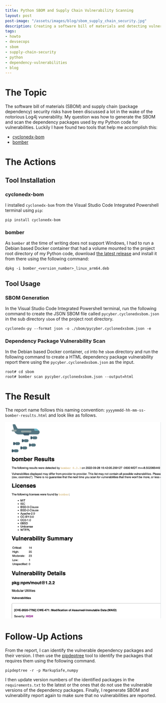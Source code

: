 ```yaml
---
title: Python SBOM and Supply Chain Vulnerability Scanning
layout: post
post-image: "/assets/images/blog/sbom_supply_chain_security.jpg"
description: Creating a software bill of materials and detecting vulnerabilities in Python dependency packages
tags:
- howto
- devsecops
- sbom
- supply-chain-security
- python
- dependency-vulnerabilities
- blog
---
```


# The Topic

The software bill of materials (SBOM) and supply chain (package dependency) security risks have been discussed a lot in the wake of the notorious Log4j vunerability. My question was how to generate the SBOM and scan the dependency packages used by my Python code for vulnerabilities. Luckily I have found two tools that help me accomplish this:
- [cyclonedx-bom](https://github.com/CycloneDX/cyclonedx-python)
- [bomber](https://github.com/devops-kung-fu/bomber)

# The Actions

## Tool Installation

### cyclonedx-bom

I installed `cyclonedx-bom` from the Visual Studio Code Integrated Powershell terminal using `pip`:

```
pip install cyclonedx-bom
```

### bomber

As `bomber` at the time of writing does not support Windows, I had to run a Debian based Docker container that had a volume mounted to the project root directory of my Python code, download [the latest release](https://github.com/devops-kung-fu/hookz/releases) and install it from there using the following command:

```
dpkg -i bomber_<version_number>_linux_arm64.deb
```

## Tool Usage

### SBOM Generation

In the Visual Studio Code Integrated Powershell terminal, run the following command to create the JSON SBOM file called `pycyber.cyclonedxsbom.json` in the sub directory `sbom` of the project root directory.

```
cyclonedx-py --format json -o ./sbom/pycyber.cyclonedxsbom.json -e
```

### Dependency Package Vulnerability Scan

In the Debian based Docker container, `cd` into he `sbom` directory and run the following command to create a HTML dependency package vulnerability report there using the `pycyber.cyclonedxsbom.json` as the input.

```
root# cd sbom
root# bomber scan pycyber.cyclonedxsbom.json --output=html
```

# The Result

The report name follows this naming convention: `yyyymmdd-hh-mm-ss-bomber-results.html` and look like as follows.

![Bomber SBOM Vulnerability Report](/assets/images/blog/bomber_report.png "Bomber Software Supply Chain Vulnerability Report")

# Follow-Up Actions

From the report, I can identify the vulnerable dependency packages and their version. I then use the [pipdeptree](https://github.com/tox-dev/pipdeptree) tool to identify the packages that requires them using the following command.

```
pipdeptree -r -p MarkupSafe,numpy
```

I then update version numbers of the identified packages in the `requirements.txt` to the latest or the ones that do not use the vulnerable versions of the dependency packages. Finally, I regenerate SBOM and vulnerability report again to make sure that no vulnerabilities are reported.
